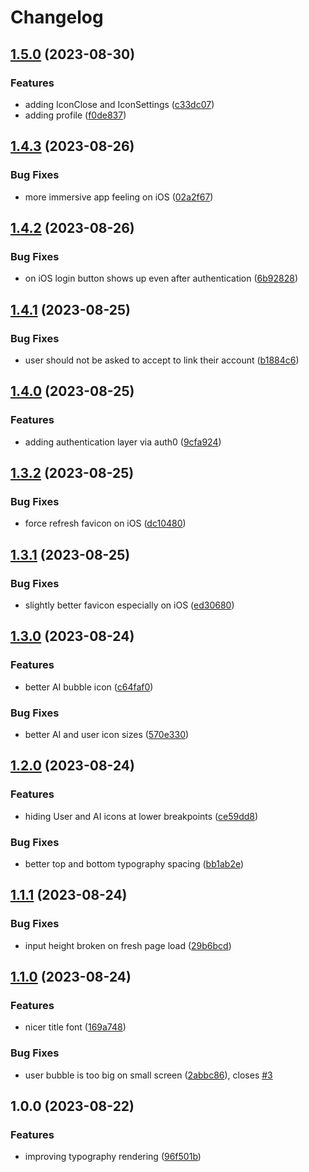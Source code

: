 # Changelog

## [1.5.0](https://github.com/aversini/sassysaint-ui/compare/client-v1.4.3...client-v1.5.0) (2023-08-30)


### Features

* adding IconClose and IconSettings ([c33dc07](https://github.com/aversini/sassysaint-ui/commit/c33dc07c0903e449ae8ff65a3d3a749b447621c0))
* adding profile ([f0de837](https://github.com/aversini/sassysaint-ui/commit/f0de837ff193480d178d2fb72aedfea5a65f3a3d))

## [1.4.3](https://github.com/aversini/sassysaint-ui/compare/client-v1.4.2...client-v1.4.3) (2023-08-26)


### Bug Fixes

* more immersive app feeling on iOS ([02a2f67](https://github.com/aversini/sassysaint-ui/commit/02a2f670b67ad251f0e760aebbdedccb400b35f6))

## [1.4.2](https://github.com/aversini/sassysaint-ui/compare/client-v1.4.1...client-v1.4.2) (2023-08-26)


### Bug Fixes

* on iOS login button shows up even after authentication ([6b92828](https://github.com/aversini/sassysaint-ui/commit/6b928286dc6b7a940786271b039f1cf483694b63))

## [1.4.1](https://github.com/aversini/sassysaint-ui/compare/client-v1.4.0...client-v1.4.1) (2023-08-25)


### Bug Fixes

* user should not be asked to accept to link their account ([b1884c6](https://github.com/aversini/sassysaint-ui/commit/b1884c6b619f9d6c0b74ef878ca9a0b3d2906567))

## [1.4.0](https://github.com/aversini/sassysaint-ui/compare/client-v1.3.2...client-v1.4.0) (2023-08-25)


### Features

* adding authentication layer via auth0 ([9cfa924](https://github.com/aversini/sassysaint-ui/commit/9cfa924494e689d9201886031d2a361a8ac36f6f))

## [1.3.2](https://github.com/aversini/sassysaint-ui/compare/client-v1.3.1...client-v1.3.2) (2023-08-25)


### Bug Fixes

* force refresh favicon on iOS ([dc10480](https://github.com/aversini/sassysaint-ui/commit/dc10480c49c556b899089954c392680139c09ac0))

## [1.3.1](https://github.com/aversini/sassysaint-ui/compare/client-v1.3.0...client-v1.3.1) (2023-08-25)


### Bug Fixes

* slightly better favicon especially on iOS ([ed30680](https://github.com/aversini/sassysaint-ui/commit/ed306803d7a26f9ec72b1cd2df682149063344ba))

## [1.3.0](https://github.com/aversini/sassysaint-ui/compare/client-v1.2.0...client-v1.3.0) (2023-08-24)


### Features

* better AI bubble icon ([c64faf0](https://github.com/aversini/sassysaint-ui/commit/c64faf062b4389c35dd3c0060cf41c6398fef10d))


### Bug Fixes

* better AI and user icon sizes ([570e330](https://github.com/aversini/sassysaint-ui/commit/570e330a19eef28efffe7d2a1f4a0b3781cf8428))

## [1.2.0](https://github.com/aversini/sassysaint-ui/compare/client-v1.1.1...client-v1.2.0) (2023-08-24)


### Features

* hiding User and AI icons at lower breakpoints ([ce59dd8](https://github.com/aversini/sassysaint-ui/commit/ce59dd84ec1d4d99a3cbdf551d9cdc6438c2138c))


### Bug Fixes

* better top and bottom typography spacing ([bb1ab2e](https://github.com/aversini/sassysaint-ui/commit/bb1ab2ef1ab852bbb5decd7a5e1534827d7c3226))

## [1.1.1](https://github.com/aversini/sassysaint-ui/compare/client-v1.1.0...client-v1.1.1) (2023-08-24)


### Bug Fixes

* input height broken on fresh page load ([29b6bcd](https://github.com/aversini/sassysaint-ui/commit/29b6bcd2d5cafc253e780c82b9e63a3bf05789c4))

## [1.1.0](https://github.com/aversini/sassysaint-ui/compare/client-v1.0.0...client-v1.1.0) (2023-08-24)


### Features

* nicer title font ([169a748](https://github.com/aversini/sassysaint-ui/commit/169a748305be9dc92960566478988be75623260d))


### Bug Fixes

* user bubble is too big on small screen ([2abbc86](https://github.com/aversini/sassysaint-ui/commit/2abbc86a43f825679f9e845fb4e8ecb04b9ef6ae)), closes [#3](https://github.com/aversini/sassysaint-ui/issues/3)

## 1.0.0 (2023-08-22)


### Features

* improving typography rendering ([96f501b](https://github.com/aversini/sassysaint-ui/commit/96f501b011176d28cb04806078e627216fc1d404))
